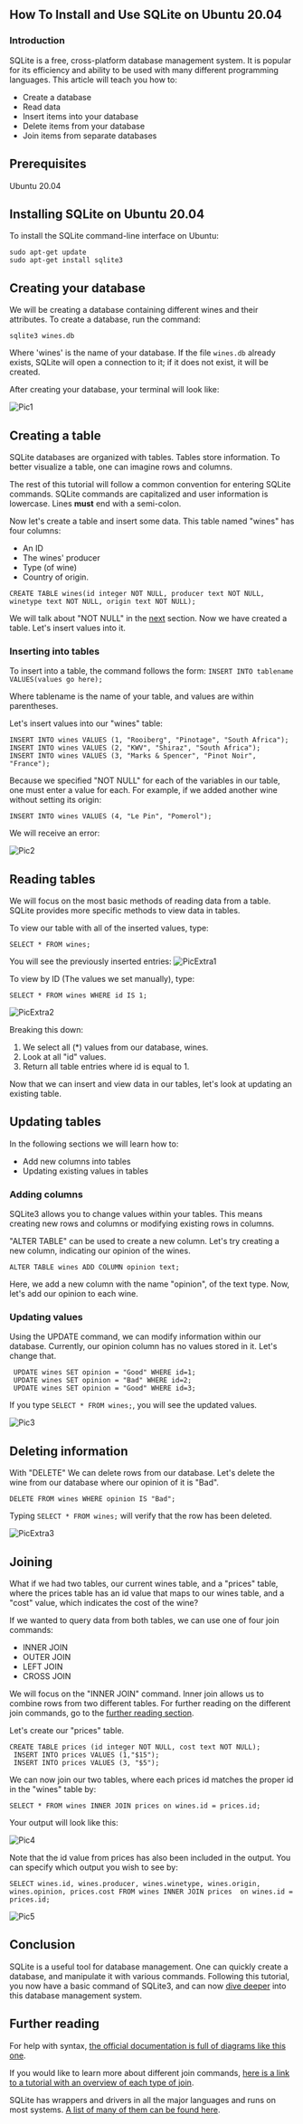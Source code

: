 ## How To Install and Use SQLite on Ubuntu 20.04

### Introduction

SQLite is a free, cross-platform database management system. It is popular for its efficiency and ability to be used with many different programming languages. This article will teach you how to:

- Create a database
- Read data
- Insert items into your database
- Delete items from your database
- Join items from separate databases

## Prerequisites

Ubuntu 20.04

## Installing SQLite on Ubuntu 20.04

To install the SQLite command-line interface on Ubuntu:

```
sudo apt-get update
sudo apt-get install sqlite3 

```

## Creating your database

We will be creating a database containing different wines and their attributes. To create a database, run the command:

```
sqlite3 wines.db
```

Where 'wines' is the name of your database. If the file `wines.db` already exists, SQLite will open a connection to it; if it does not exist, it will be created. 

After creating your database, your terminal will look like:

![Pic1](Images/Pic1SQLite3.png)


## Creating a table

SQLite databases are organized with tables. Tables store information. To better visualize a table, one can imagine rows and columns.

The rest of this tutorial will follow a common convention for entering SQLite commands. SQLite commands are capitalized and user information is lowercase. Lines **must** end with a semi-colon.

Now let's create a table and insert some data. This table named "wines" has four columns: 

- An ID
- The wines' producer 
- Type (of wine)
- Country of origin. 

```
CREATE TABLE wines(id integer NOT NULL, producer text NOT NULL, winetype text NOT NULL, origin text NOT NULL); 
```

We will talk about "NOT NULL" in the [next](#inserting-into-tables) section. Now we have created a table. Let's insert values into it. 

### Inserting into tables

To insert into a table, the command follows the form:
`INSERT INTO tablename VALUES(values go here);`

Where tablename is the name of your table, and values are within parentheses.

Let's insert values into our "wines" table:

```
INSERT INTO wines VALUES (1, "Rooiberg", "Pinotage", "South Africa");
INSERT INTO wines VALUES (2, "KWV", "Shiraz", "South Africa");
INSERT INTO wines VALUES (3, "Marks & Spencer", "Pinot Noir", "France");
```

Because we specified "NOT NULL" for each of the variables in our table, one must enter a value for each. For example, if we added another wine without setting its origin:

`INSERT INTO wines VALUES (4, "Le Pin", "Pomerol");`

We will receive an error:

![Pic2](Images/Pic2SQLite3.png)

## Reading tables

We will focus on the most basic methods of reading data from a table. SQLite provides more specific methods to view data in tables. 

To view our table with all of the inserted values, type:

`SELECT * FROM wines;`

You will see the previously inserted entries:
![PicExtra1](Images/PicExtra1SQLite3.png)

To view by ID (The values we set manually), type:

`SELECT * FROM wines WHERE id IS 1;`

![PicExtra2](Images/PicExtra2SQLite3.png)

Breaking this down:

1. We select all (*) values from our database, wines.
2. Look at all "id" values.
3. Return all table entries where id is equal to 1. 

Now that we can insert and view data in our tables, let's look at updating an existing table.

## Updating tables
In the following sections we will learn how to:

- Add new columns into tables 
- Updating existing values in tables

### Adding columns 
SQLite3 allows you to change values within your tables. This means creating new rows and columns or modifying existing rows in columns. 

"ALTER TABLE" can be used to create a new column. Let's try creating a new column, indicating our opinion of the wines.


`ALTER TABLE wines ADD COLUMN opinion text;`
 

Here, we add a new column with the name "opinion", of the text type. Now, let's add our opinion to each wine.

### Updating values  


Using the UPDATE command, we can modify information within our database. Currently, our opinion column has no values stored in it. Let's change that. 

```
 UPDATE wines SET opinion = "Good" WHERE id=1;
 UPDATE wines SET opinion = "Bad" WHERE id=2;
 UPDATE wines SET opinion = "Good" WHERE id=3;
```

If you type `SELECT * FROM wines;`, you will see the updated values.

![Pic3](Images/Pic3SQLite3.png)

## Deleting information

With "DELETE" We can delete rows from our database. Let's delete the wine from our database where our opinion of it is "Bad".

`DELETE FROM wines WHERE opinion IS "Bad";`

Typing `SELECT * FROM wines;` will verify that the row has been deleted.

![PicExtra3](Images/PicExtra3SQLite3.png)

## Joining

What if we had two tables, our current wines table, and a "prices" table, where the prices table has an id value that maps to our wines table, and a "cost" value, which indicates the cost of the wine? 

If we wanted to query data from both tables, we can use one of four join commands:
- INNER JOIN
- OUTER JOIN
- LEFT JOIN
- CROSS JOIN

We will focus on the "INNER JOIN" command. Inner join allows us to combine rows from two different tables. For further reading on the different join commands, go to the [further reading section](#further-reading). 

Let's create our "prices" table.

```
CREATE TABLE prices (id integer NOT NULL, cost text NOT NULL);
 INSERT INTO prices VALUES (1,"$15");
 INSERT INTO prices VALUES (3, "$5");
```

We can now join our two tables, where each prices id matches the proper id in the "wines" table by:

`SELECT * FROM wines INNER JOIN prices on wines.id = prices.id;`

Your output will look like this:

![Pic4](Images/Pic4SQLite3.png)

Note that the id value from prices has also been included in the output. You can specify which output you wish to see by:

```
SELECT wines.id, wines.producer, wines.winetype, wines.origin, wines.opinion, prices.cost FROM wines INNER JOIN prices  on wines.id = prices.id;
```

![Pic5](Images/Pic5SQLite3.png)

## Conclusion

SQLite is a useful tool for database management. One can quickly create a database, and manipulate it with various commands. Following this tutorial, you now have a basic command of SQLite3, and can now [dive deeper](#further-reading) into this database management system.


## Further reading

For help with syntax, [the official documentation is full of diagrams like this one](http://www.SQLite.org/lang_delete.html).

If you would like to learn more about different join commands, [here is a link to a tutorial with an overview of each type of join](http://zetcode.com/db/SQLite/joins/).

SQLite has wrappers and drivers in all the major languages and runs on most systems. [A list of many of them can be found here](http://www.SQLite.org/cvstrac/wiki?p=SQLiteWrappers").

